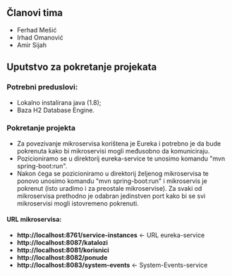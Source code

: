 ## Članovi tima

* Ferhad Mešić
* Irhad Omanović
* Amir Sijah

## Uputstvo za pokretanje projekata

### Potrebni preduslovi:

* Lokalno instalirana java (1.8);
* Baza H2 Database Engine.

### Pokretanje projekta

* Za povezivanje mikroservisa korištena je Eureka i potrebno je da bude pokrenuta kako bi mikroservisi mogli međusobno da komuniciraju.  
* Pozicioniramo se u direktorij eureka-service te unosimo komandu "mvn spring-boot:run". 
* Nakon ćega se pozicioniramo u direktorij željenog mikroservisa te ponovo unosimo komandu "mvn spring-boot:run" i mikroservis je pokrenut (isto uradimo i za preostale mikroservise). Za svaki od mikroservisa prethodno je odabran jedinstven port kako bi se svi mikroservisi mogli istovremeno pokrenuti.

#### URL mikroservisa:

* **http://localhost:8761/service-instances** <- URL eureka-service
* **http://localhost:8087/katalozi**
* **http://localhost:8081/korisnici**
* **http://localhost:8082/ponude** 
* **http://localhost:8083/system-events** <- System-Events-service
